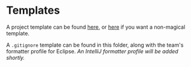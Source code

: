 # Templates
A project template can be found [here](https://www.github.com/PerceiveDev/PerceivePluginArchetype), or [here](https://www.github.com/PerceiveDev/PerceiveProject) if you want a non-magical template.

A `.gitignore` template can be found in this folder, along with the team's formatter profile for Eclipse. *An IntelliJ formatter profile will be added shortly.*
